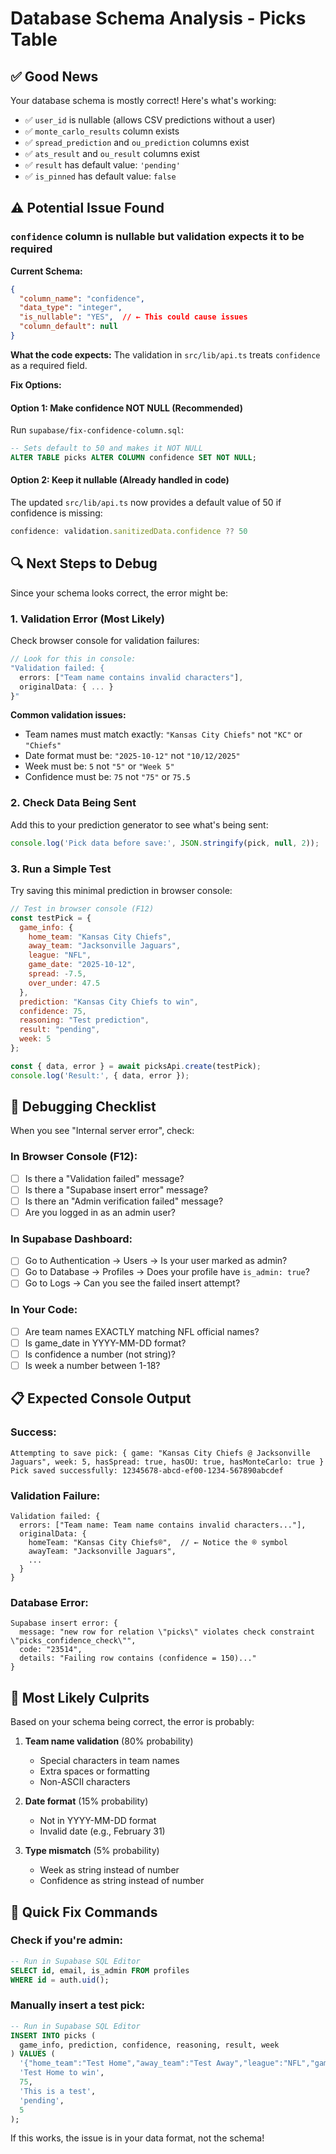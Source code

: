 # Database Schema Analysis - Picks Table

## ✅ Good News
Your database schema is mostly correct! Here's what's working:

- ✅ `user_id` is nullable (allows CSV predictions without a user)
- ✅ `monte_carlo_results` column exists
- ✅ `spread_prediction` and `ou_prediction` columns exist
- ✅ `ats_result` and `ou_result` columns exist
- ✅ `result` has default value: `'pending'`
- ✅ `is_pinned` has default value: `false`

## ⚠️ Potential Issue Found

### `confidence` column is nullable but validation expects it to be required

**Current Schema:**
```json
{
  "column_name": "confidence",
  "data_type": "integer",
  "is_nullable": "YES",  // ← This could cause issues
  "column_default": null
}
```

**What the code expects:**
The validation in `src/lib/api.ts` treats `confidence` as a required field.

**Fix Options:**

#### Option 1: Make confidence NOT NULL (Recommended)
Run `supabase/fix-confidence-column.sql`:
```sql
-- Sets default to 50 and makes it NOT NULL
ALTER TABLE picks ALTER COLUMN confidence SET NOT NULL;
```

#### Option 2: Keep it nullable (Already handled in code)
The updated `src/lib/api.ts` now provides a default value of 50 if confidence is missing:
```typescript
confidence: validation.sanitizedData.confidence ?? 50
```

## 🔍 Next Steps to Debug

Since your schema looks correct, the error might be:

### 1. Validation Error (Most Likely)
Check browser console for validation failures:

```javascript
// Look for this in console:
"Validation failed: {
  errors: ["Team name contains invalid characters"],
  originalData: { ... }
}"
```

**Common validation issues:**
- Team names must match exactly: `"Kansas City Chiefs"` not `"KC"` or `"Chiefs"`
- Date format must be: `"2025-10-12"` not `"10/12/2025"`
- Week must be: `5` not `"5"` or `"Week 5"`
- Confidence must be: `75` not `"75"` or `75.5`

### 2. Check Data Being Sent

Add this to your prediction generator to see what's being sent:

```javascript
console.log('Pick data before save:', JSON.stringify(pick, null, 2));
```

### 3. Run a Simple Test

Try saving this minimal prediction in browser console:

```javascript
// Test in browser console (F12)
const testPick = {
  game_info: {
    home_team: "Kansas City Chiefs",
    away_team: "Jacksonville Jaguars",
    league: "NFL",
    game_date: "2025-10-12",
    spread: -7.5,
    over_under: 47.5
  },
  prediction: "Kansas City Chiefs to win",
  confidence: 75,
  reasoning: "Test prediction",
  result: "pending",
  week: 5
};

const { data, error } = await picksApi.create(testPick);
console.log('Result:', { data, error });
```

## 🐛 Debugging Checklist

When you see "Internal server error", check:

### In Browser Console (F12):
- [ ] Is there a "Validation failed" message?
- [ ] Is there a "Supabase insert error" message?
- [ ] Is there an "Admin verification failed" message?
- [ ] Are you logged in as an admin user?

### In Supabase Dashboard:
- [ ] Go to Authentication → Users → Is your user marked as admin?
- [ ] Go to Database → Profiles → Does your profile have `is_admin: true`?
- [ ] Go to Logs → Can you see the failed insert attempt?

### In Your Code:
- [ ] Are team names EXACTLY matching NFL official names?
- [ ] Is game_date in YYYY-MM-DD format?
- [ ] Is confidence a number (not string)?
- [ ] Is week a number between 1-18?

## 📋 Expected Console Output

### Success:
```
Attempting to save pick: { game: "Kansas City Chiefs @ Jacksonville Jaguars", week: 5, hasSpread: true, hasOU: true, hasMonteCarlo: true }
Pick saved successfully: 12345678-abcd-ef00-1234-567890abcdef
```

### Validation Failure:
```
Validation failed: {
  errors: ["Team name: Team name contains invalid characters..."],
  originalData: {
    homeTeam: "Kansas City Chiefs®",  // ← Notice the ® symbol
    awayTeam: "Jacksonville Jaguars",
    ...
  }
}
```

### Database Error:
```
Supabase insert error: {
  message: "new row for relation \"picks\" violates check constraint \"picks_confidence_check\"",
  code: "23514",
  details: "Failing row contains (confidence = 150)..."
}
```

## 🎯 Most Likely Culprits

Based on your schema being correct, the error is probably:

1. **Team name validation** (80% probability)
   - Special characters in team names
   - Extra spaces or formatting
   - Non-ASCII characters

2. **Date format** (15% probability)
   - Not in YYYY-MM-DD format
   - Invalid date (e.g., February 31)

3. **Type mismatch** (5% probability)
   - Week as string instead of number
   - Confidence as string instead of number

## 🔧 Quick Fix Commands

### Check if you're admin:
```sql
-- Run in Supabase SQL Editor
SELECT id, email, is_admin FROM profiles 
WHERE id = auth.uid();
```

### Manually insert a test pick:
```sql
-- Run in Supabase SQL Editor
INSERT INTO picks (
  game_info, prediction, confidence, reasoning, result, week
) VALUES (
  '{"home_team":"Test Home","away_team":"Test Away","league":"NFL","game_date":"2025-10-12"}',
  'Test Home to win',
  75,
  'This is a test',
  'pending',
  5
);
```

If this works, the issue is in your data format, not the schema!
